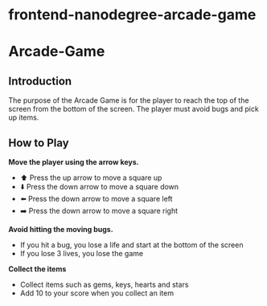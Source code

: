 frontend-nanodegree-arcade-game
===============================

# Arcade-Game

## Introduction

The purpose of the Arcade Game is for the player to reach the top of the screen from the bottom of the screen. The player must avoid bugs and pick up items.

## How to Play

**Move the player using the arrow keys.**

- :arrow_up: Press the up arrow to move a square up
- :arrow_down: Press the down arrow to move a square down
- :arrow_left: Press the down arrow to move a square left
- :arrow_right: Press the down arrow to move a square right

**Avoid hitting the moving bugs.**
- If you hit a bug, you lose a life and start at the bottom of the screen
- If you lose 3 lives, you lose the game

**Collect the items**
- Collect items such as gems, keys, hearts and stars
- Add 10 to your score when you collect an item